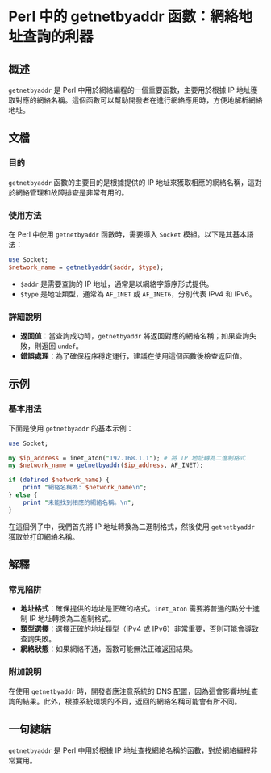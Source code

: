 <!--
Meta Description: # Perl 中的 getnetbyaddr 函數：網絡地址查詢的利器 ## 概述 `getnetbyaddr` 是 Perl 中用於網絡編程的一個重要函數，主要用於根據 IP 地址獲取對應的網絡名稱。這個函數可以幫助開發者在進行網絡應用時，方便地解析網絡地址。 ## 文檔 ### 目的 `getn...
Meta Keywords: getnetbyaddr, perl, network_name, socket, use
-->

# Perl 中的 getnetbyaddr 函數：網絡地址查詢的利器

## 概述
`getnetbyaddr` 是 Perl 中用於網絡編程的一個重要函數，主要用於根據 IP 地址獲取對應的網絡名稱。這個函數可以幫助開發者在進行網絡應用時，方便地解析網絡地址。

## 文檔
### 目的
`getnetbyaddr` 函數的主要目的是根據提供的 IP 地址來獲取相應的網絡名稱，這對於網絡管理和故障排查是非常有用的。

### 使用方法
在 Perl 中使用 `getnetbyaddr` 函數時，需要導入 `Socket` 模組。以下是其基本語法：

```perl
use Socket;
$network_name = getnetbyaddr($addr, $type);
```

- `$addr` 是需要查詢的 IP 地址，通常是以網絡字節序形式提供。
- `$type` 是地址類型，通常為 `AF_INET` 或 `AF_INET6`，分別代表 IPv4 和 IPv6。

### 詳細說明
- **返回值**：當查詢成功時，`getnetbyaddr` 將返回對應的網絡名稱；如果查詢失敗，則返回 `undef`。
- **錯誤處理**：為了確保程序穩定運行，建議在使用這個函數後檢查返回值。

## 示例
### 基本用法
下面是使用 `getnetbyaddr` 的基本示例：

```perl
use Socket;

my $ip_address = inet_aton("192.168.1.1"); # 將 IP 地址轉為二進制格式
my $network_name = getnetbyaddr($ip_address, AF_INET);

if (defined $network_name) {
    print "網絡名稱為: $network_name\n";
} else {
    print "未能找到相應的網絡名稱。\n";
}
```

在這個例子中，我們首先將 IP 地址轉換為二進制格式，然後使用 `getnetbyaddr` 獲取並打印網絡名稱。

## 解釋
### 常見陷阱
- **地址格式**：確保提供的地址是正確的格式。`inet_aton` 需要將普通的點分十進制 IP 地址轉換為二進制格式。
- **類型選擇**：選擇正確的地址類型（IPv4 或 IPv6）非常重要，否則可能會導致查詢失敗。
- **網絡狀態**：如果網絡不通，函數可能無法正確返回結果。

### 附加說明
在使用 `getnetbyaddr` 時，開發者應注意系統的 DNS 配置，因為這會影響地址查詢的結果。此外，根據系統環境的不同，返回的網絡名稱可能會有所不同。

## 一句總結
`getnetbyaddr` 是 Perl 中用於根據 IP 地址查找網絡名稱的函數，對於網絡編程非常實用。